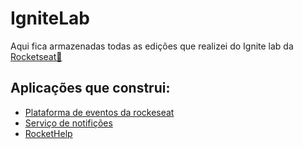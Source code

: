 # IgniteLab

Aqui fica armazenadas todas as edições que realizei do Ignite lab da [Rocketseat🚀](https://www.rocketseat.com.br/)

## Aplicações que construi:
- [Plataforma de eventos da rockeseat](https://github.com/matheusjurkovich/IgniteLab/tree/master/event-platform)
- [Serviço de notifições](https://github.com/matheusjurkovich/IgniteLab/tree/master/notifications-service)
- [RocketHelp](https://github.com/matheusjurkovich/IgniteLab/tree/master/rockethelp)
